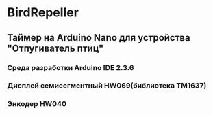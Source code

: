 # BirdRepeller
## Таймер на Arduino Nano для устройства "Отпугиватель птиц"
### Среда разработки Arduino IDE 2.3.6
### Дисплей семисегментный HW069(библиотека TM1637)
### Энкодер HW040

